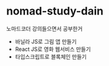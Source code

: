 # nomad-study-dain
노마드코더 강의들으면서 공부한거


* 바닐라 JS로 그림 앱 만들기
* React JS로 영화 웹서비스 만들기
* 타입스크립트로 블록체인 만들기
  
